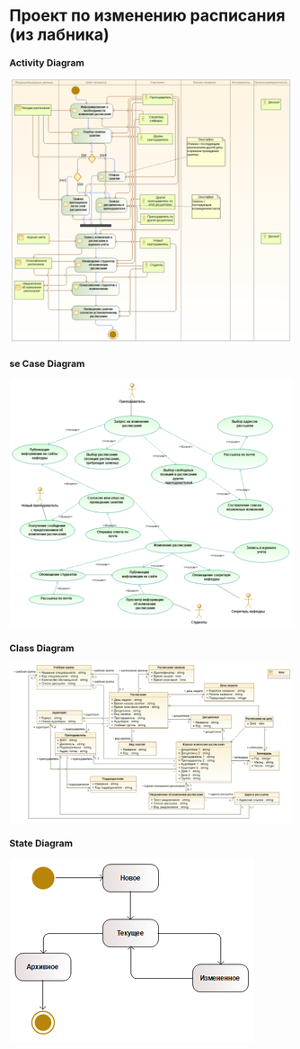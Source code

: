 # Проект по изменению расписания (из лабника)

### Activity Diagram
![Activity Diagram](img/UniversityActivityDiagram.png)

### se Case Diagram
![Use Case Diagram](img/UniversityUseCaseDiagram.png)

### Class Diagram
![Class Diagram](img/UniversityClassDiagram.png)

### State Diagram
![State Diagram](img/UniversityStateDiagram.png)
